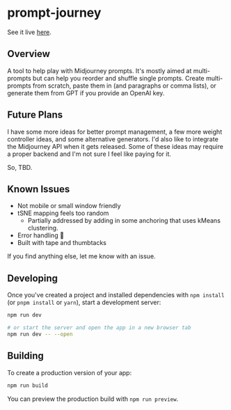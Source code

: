 # prompt-journey

See it live [here](https://cliff-km.github.io/prompt-journey/).

## Overview

A tool to help play with Midjourney prompts. It's mostly aimed at multi-prompts but can help you reorder and shuffle single prompts. Create multi-prompts from scratch, paste them in (and paragraphs or comma lists), or generate them from GPT if you provide an OpenAI key.

## Future Plans

I have some more ideas for better prompt management, a few more weight controller ideas, and some alternative generators. I'd also like to integrate the Midjourney API when it gets released. Some of these ideas may require a proper backend and I'm not sure I feel like paying for it.

So, TBD.

## Known Issues

- Not mobile or small window friendly
- tSNE mapping feels too random
  - Partially addressed by adding in some anchoring that uses kMeans clustering.
- Error handling 🙏
- Built with tape and thumbtacks

If you find anything else, let me know with an issue.

## Developing

Once you've created a project and installed dependencies with `npm install` (or `pnpm install` or `yarn`), start a development server:

```bash
npm run dev

# or start the server and open the app in a new browser tab
npm run dev -- --open
```

## Building

To create a production version of your app:

```bash
npm run build
```

You can preview the production build with `npm run preview`.

